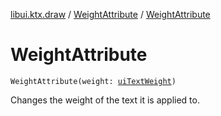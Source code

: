 [libui.ktx.draw](../README.md) / [WeightAttribute](README.md) / [WeightAttribute](-weight-attribute.md)

# WeightAttribute

`WeightAttribute(weight: `[`uiTextWeight`](../../libui/ui-text-weight.md)`)`

Changes the weight of the text it is applied to.

